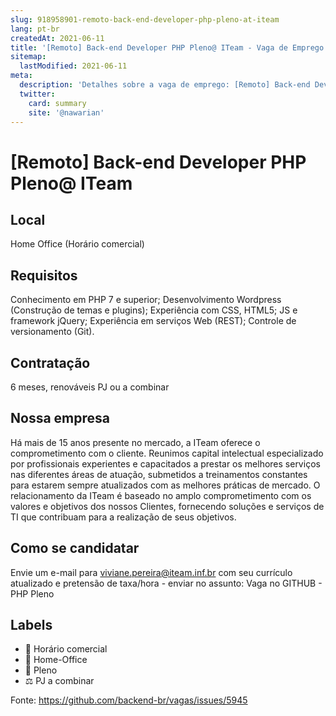 ```yaml
---
slug: 918958901-remoto-back-end-developer-php-pleno-at-iteam
lang: pt-br
createdAt: 2021-06-11
title: '[Remoto] Back-end Developer PHP Pleno@ ITeam - Vaga de Emprego'
sitemap:
  lastModified: 2021-06-11
meta:
  description: 'Detalhes sobre a vaga de emprego: [Remoto] Back-end Developer PHP Pleno@ ITeam'
  twitter:
    card: summary
    site: '@nawarian'
---
```


# [Remoto] Back-end Developer PHP Pleno@ ITeam

<!--
==================================================
POR FAVOR, SÓ POSTE SE A VAGA FOR PARA TRABALHAR COM REACT OU TECNOLOGIAS DO ECOSSISTEMA!

Exemplo: [São Paulo] Developer na NOME DA EMPRESA`
==================================================
-->


## Local

Home Office (Horário comercial)

## Requisitos

Conhecimento em PHP 7 e superior;
Desenvolvimento Wordpress (Construção de temas e plugins);
Experiência com CSS, HTML5; JS e framework jQuery;
Experiência em serviços Web (REST);
Controle de versionamento (Git).

## Contratação

6 meses, renováveis 
PJ ou a combinar


## Nossa empresa

Há mais de 15 anos presente no mercado, a ITeam oferece o comprometimento com o cliente.
Reunimos capital intelectual especializado por profissionais experientes e capacitados a prestar os melhores serviços nas diferentes áreas de atuação, submetidos a treinamentos constantes para estarem sempre atualizados com as melhores práticas de mercado. 
O relacionamento da ITeam é baseado no amplo comprometimento com os valores e objetivos dos nossos Clientes, fornecendo soluções e serviços de TI que contribuam para a realização de seus objetivos.

## Como se candidatar

Envie um e-mail para viviane.pereira@iteam.inf.br com seu currículo atualizado e pretensão de taxa/hora - enviar no assunto: Vaga no GITHUB - PHP Pleno

## Labels

- 🏢 Horário comercial
- 🏢 Home-Office
- 👨 Pleno 
- ⚖️ PJ a combinar

Fonte: https://github.com/backend-br/vagas/issues/5945